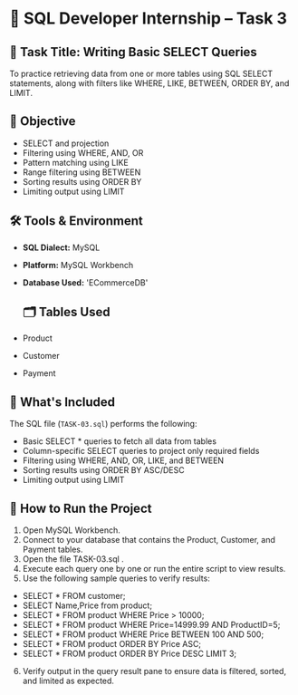 # 🧾 SQL Developer Internship – Task 3

## 📌 Task Title: Writing Basic SELECT Queries
To practice retrieving data from one or more tables using SQL SELECT statements, along with filters like WHERE, LIKE, BETWEEN, ORDER BY, and LIMIT.

## 🧠 Objective
- SELECT and projection
- Filtering using WHERE, AND, OR
- Pattern matching using LIKE
- Range filtering using BETWEEN
- Sorting results using ORDER BY
- Limiting output using LIMIT

## 🛠️ Tools & Environment

- **SQL Dialect:** MySQL  
- **Platform:** MySQL Workbench  
- **Database Used:** 'ECommerceDB'

  ## 🗂️ Tables Used
- Product
- Customer
- Payment

## 📂 What's Included
The SQL file (`TASK-03.sql`) performs the following:

- Basic SELECT * queries to fetch all data from tables
- Column-specific SELECT queries to project only required fields
- Filtering using WHERE, AND, OR, LIKE, and BETWEEN
- Sorting results using ORDER BY ASC/DESC
- Limiting output using LIMIT

## 🧪 How to Run the Project
1. Open MySQL Workbench.
2. Connect to your database that contains the Product, Customer, and Payment tables.
3. Open the file TASK-03.sql .
4. Execute each query one by one or run the entire script to view results.
5. Use the following sample queries to verify results:
- SELECT * FROM customer;
- SELECT Name,Price from product;
- SELECT * FROM product WHERE Price > 10000;
- SELECT * FROM product WHERE Price=14999.99 AND ProductID=5;
- SELECT * FROM product WHERE Price BETWEEN 100 AND 500;
- SELECT * FROM product ORDER BY Price ASC;
- SELECT * FROM product ORDER BY Price DESC LIMIT 3;
6. Verify output in the query result pane to ensure data is filtered, sorted, and limited as expected.

